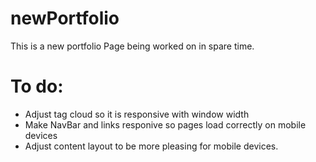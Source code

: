 # newPortfolio

This is a new portfolio Page being worked on in spare time.

# To do:
* Adjust tag cloud so it is responsive with window width
* Make NavBar and links responive so pages load correctly on mobile devices
* Adjust content layout to be more pleasing for mobile devices.
